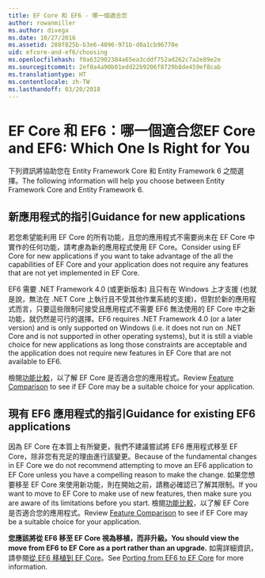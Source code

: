 ```yaml
---
title: EF Core 和 EF6 - 哪一個適合您
author: rowanmiller
ms.author: divega
ms.date: 10/27/2016
ms.assetid: 288f825b-b3e6-4096-971b-d0a1cb96770e
uid: efcore-and-ef6/choosing
ms.openlocfilehash: f0a632902384a65ea3cddf752ad262c7a2e89e2e
ms.sourcegitcommit: 2ef0a4a90b01edd22b9206f8729b8de459ef8cab
ms.translationtype: HT
ms.contentlocale: zh-TW
ms.lasthandoff: 03/20/2018
---
```

# <a name="ef-core-and-ef6-which-one-is-right-for-you"></a><span data-ttu-id="6ad62-102">EF Core 和 EF6：哪一個適合您</span><span class="sxs-lookup"><span data-stu-id="6ad62-102">EF Core and EF6: Which One Is Right for You</span></span>

<span data-ttu-id="6ad62-103">下列資訊將協助您在 Entity Framework Core 和 Entity Framework 6 之間選擇。</span><span class="sxs-lookup"><span data-stu-id="6ad62-103">The following information will help you choose between Entity Framework Core and Entity Framework 6.</span></span>

## <a name="guidance-for-new-applications"></a><span data-ttu-id="6ad62-104">新應用程式的指引</span><span class="sxs-lookup"><span data-stu-id="6ad62-104">Guidance for new applications</span></span>

<span data-ttu-id="6ad62-105">若您希望能利用 EF Core 的所有功能，且您的應用程式不需要尚未在 EF Core 中實作的任何功能，請考慮為新的應用程式使用 EF Core。</span><span class="sxs-lookup"><span data-stu-id="6ad62-105">Consider using EF Core for new applications if you want to take advantage of the all the capabilities of EF Core and your application does not require any features that are not yet implemented in EF Core.</span></span>

<span data-ttu-id="6ad62-106">EF6 需要 .NET Framework 4.0 (或更新版本) 且只有在 Windows 上才支援 (也就是說，無法在 .NET Core 上執行且不受其他作業系統的支援)，但對於新的應用程式而言，只要這些限制可接受且應用程式不需要 EF6 無法使用的 EF Core 中之新功能，就仍然是可行的選擇。</span><span class="sxs-lookup"><span data-stu-id="6ad62-106">EF6 requires .NET Framework 4.0 (or a later version) and is only supported on Windows (i.e. it does not run on .NET Core and is not supported in other operating systems), but it is still a viable choice for new applications as long those constraints are acceptable and the application does not require new features in EF Core that are not available to EF6.</span></span>

<span data-ttu-id="6ad62-107">檢閱[功能比較](features.md)，以了解 EF Core 是否適合您的應用程式。</span><span class="sxs-lookup"><span data-stu-id="6ad62-107">Review [Feature Comparison](features.md) to see if EF Core may be a suitable choice for your application.</span></span>

## <a name="guidance-for-existing-ef6-applications"></a><span data-ttu-id="6ad62-108">現有 EF6 應用程式的指引</span><span class="sxs-lookup"><span data-stu-id="6ad62-108">Guidance for existing EF6 applications</span></span>

<span data-ttu-id="6ad62-109">因為 EF Core 在本質上有所變更，我們不建議嘗試將 EF6 應用程式移至 EF Core，除非您有充足的理由進行該變更。</span><span class="sxs-lookup"><span data-stu-id="6ad62-109">Because of the fundamental changes in EF Core we do not recommend attempting to move an EF6 application to EF Core unless you have a compelling reason to make the change.</span></span> <span data-ttu-id="6ad62-110">如果您想要移至 EF Core 來使用新功能，則在開始之前，請務必確認已了解其限制。</span><span class="sxs-lookup"><span data-stu-id="6ad62-110">If you want to move to EF Core to make use of new features, then make sure you are aware of its limitations before you start.</span></span> <span data-ttu-id="6ad62-111">檢閱[功能比較](features.md)，以了解 EF Core 是否適合您的應用程式。</span><span class="sxs-lookup"><span data-stu-id="6ad62-111">Review [Feature Comparison](features.md) to see if EF Core may be a suitable choice for your application.</span></span>

<span data-ttu-id="6ad62-112">**您應該將從 EF6 移至 EF Core 視為移植，而非升級。**</span><span class="sxs-lookup"><span data-stu-id="6ad62-112">**You should view the move from EF6 to EF Core as a port rather than an upgrade.**</span></span> <span data-ttu-id="6ad62-113">如需詳細資訊，請參閱[從 EF6 移植到 EF Core](porting/index.md)。</span><span class="sxs-lookup"><span data-stu-id="6ad62-113">See [Porting from EF6 to EF Core](porting/index.md) for more information.</span></span>
